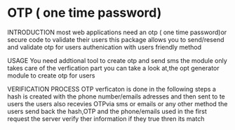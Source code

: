 # OTP ( one time password)

INTRODUCTION
most web applications need an otp ( one time password)or secure code to validate their users this package allows you to send/resend and validate otp for users authenication with users friendly method


USAGE 
You need addtional tool to create otp and send sms the module only takes care of the verfication part you can take a look at,the opt generator module to create  otp for users 


VERIFICATION PROCESS
OTP verficaton is done in the following steps
a hash is created with the phone number/emails adresses and then sent to te users
the users also recevies OTPvia sms  or emails or any other method 
the users send back the hash,OTP and the phone/emails used in the first request 
the server verify ther information if they true thren its match


